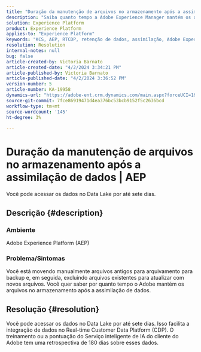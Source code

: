 ```yaml
---
title: "Duração da manutenção de arquivos no armazenamento após a assimilação de dados | AEP"
description: "Saiba quanto tempo a Adobe Experience Manager mantém os arquivos no armazenamento após a assimilação de dados."
solution: Experience Platform
product: Experience Platform
applies-to: "Experience Platform"
keywords: "KCS, AEP, RTCDP, retenção de dados, assimilação, Adobe Experience Platform, Experience Platform, data lake"
resolution: Resolution
internal-notes: null
bug: false
article-created-by: Victoria Barnato
article-created-date: "4/2/2024 3:34:21 PM"
article-published-by: Victoria Barnato
article-published-date: "4/2/2024 3:36:52 PM"
version-number: 5
article-number: KA-19958
dynamics-url: "https://adobe-ent.crm.dynamics.com/main.aspx?forceUCI=1&pagetype=entityrecord&etn=knowledgearticle&id=b6a50c77-06f1-ee11-904b-6045bd04ed02"
source-git-commit: 7fce86919471d4ea376bc53bcb9152f5c2636bcd
workflow-type: tm+mt
source-wordcount: '145'
ht-degree: 3%

---
```


# Duração da manutenção de arquivos no armazenamento após a assimilação de dados | AEP


Você pode acessar os dados no Data Lake por até sete dias.

## Descrição {#description}


### <b>Ambiente</b>

Adobe Experience Platform (AEP)

### <b>Problema/Sintomas</b>

Você está movendo manualmente arquivos antigos para arquivamento para backup e, em seguida, excluindo arquivos existentes para atualizar com novos arquivos. Você quer saber por quanto tempo o Adobe mantém os arquivos no armazenamento após a assimilação de dados.




## Resolução {#resolution}


Você pode acessar os dados no Data Lake por até sete dias. Isso facilita a integração de dados no Real-time Customer Data Platform (CDP). O treinamento ou a pontuação do Serviço inteligente de IA do cliente do Adobe tem uma retrospectiva de 180 dias sobre esses dados.
